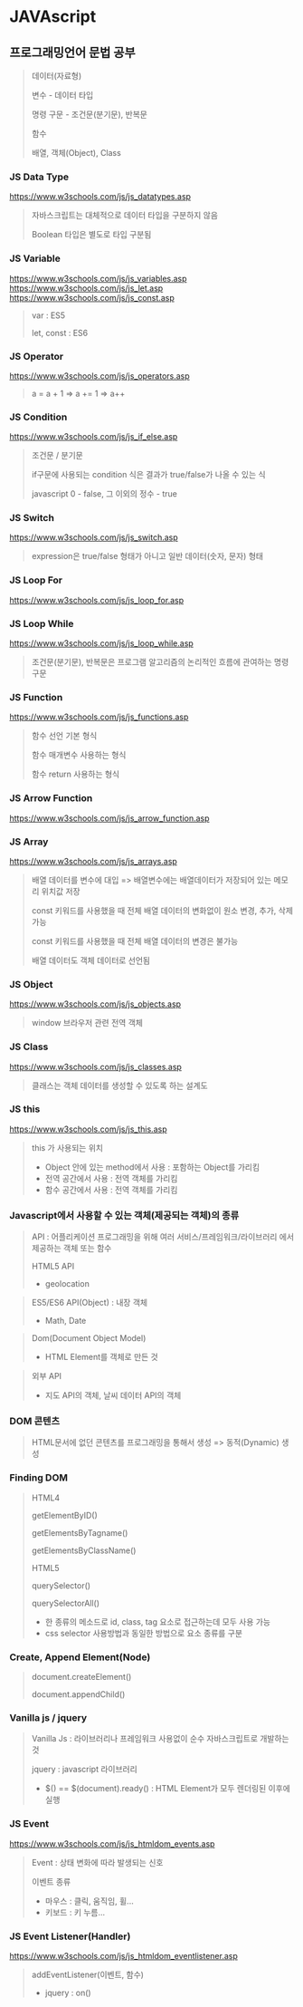 # JAVAscript

## 프로그래밍언어 문법 공부

> 데이터(자료형)
>
> 변수 - 데이터 타입
>
> 명령 구문 - 조건문(분기문), 반복문
>
> 함수
>
> 배열, 객체(Object), Class

### JS Data Type

https://www.w3schools.com/js/js_datatypes.asp

> 자바스크립트는 대체적으로 데이터 타입을 구분하지 않음
>
> Boolean 타입은 별도로 타입 구분됨

### JS Variable

https://www.w3schools.com/js/js_variables.asp
https://www.w3schools.com/js/js_let.asp
https://www.w3schools.com/js/js_const.asp

> var : ES5
>
> let, const : ES6

### JS Operator

https://www.w3schools.com/js/js_operators.asp

> a = a + 1
> => a += 1
> => a++

### JS Condition

https://www.w3schools.com/js/js_if_else.asp

> 조건문 / 분기문
>
> if구문에 사용되는 condition 식은 결과가 true/false가 나올 수 있는 식
>
> javascript 0 - false, 그 이외의 정수 - true

### JS Switch

https://www.w3schools.com/js/js_switch.asp

> expression은 true/false 형태가 아니고 일반 데이터(숫자, 문자) 형태

### JS Loop For

https://www.w3schools.com/js/js_loop_for.asp

### JS Loop While

https://www.w3schools.com/js/js_loop_while.asp

> 조건문(분기문), 반복문은 프로그램 알고리즘의 논리적인 흐름에 관여하는 명령구문

### JS Function

https://www.w3schools.com/js/js_functions.asp

> 함수 선언 기본 형식
>
> 함수 매개변수 사용하는 형식
>
> 함수 return 사용하는 형식

### JS Arrow Function

https://www.w3schools.com/js/js_arrow_function.asp

### JS Array

https://www.w3schools.com/js/js_arrays.asp

> 배열 데이터를 변수에 대입 => 배열변수에는 배열데이터가 저장되어 있는 메모리 위치값 저장
>
> const 키워드를 사용했을 때 전체 배열 데이터의 변화없이 원소 변경, 추가, 삭제 가능
>
> const 키워드를 사용했을 때 전체 배열 데이터의 변경은 불가능
>
> 배열 데이터도 객체 데이터로 선언됨

### JS Object

https://www.w3schools.com/js/js_objects.asp

> window 브라우저 관련 전역 객체

### JS Class

https://www.w3schools.com/js/js_classes.asp

> 클래스는 객체 데이터를 생성할 수 있도록 하는 설계도

### JS this

https://www.w3schools.com/js/js_this.asp

> this 가 사용되는 위치
>
> - Object 안에 있는 method에서 사용 : 포함하는 Object를 가리킴
> - 전역 공간에서 사용 : 전역 객체를 가리킴
> - 함수 공간에서 사용 : 전역 객체를 가리킴

### Javascript에서 사용할 수 있는 객체(제공되는 객체)의 종류

> API : 어플리케이션 프로그래밍을 위해 여러 서비스/프레임워크/라이브러리 에서 제공하는 객체 또는 함수
>
> HTML5 API
>
> - geolocation

> ES5/ES6 API(Object) : 내장 객체
>
> - Math, Date

> Dom(Document Object Model)
>
> - HTML Element를 객체로 만든 것

> 외부 API
>
> - 지도 API의 객체, 날씨 데이터 API의 객체

### DOM 콘텐츠

> HTML문서에 없던 콘텐츠를 프로그래밍을 통해서 생성 => 동적(Dynamic) 생성

### Finding DOM

> HTML4
>
> getElementByID()
>
> getElementsByTagname()
>
> getElementsByClassName()
>
> HTML5
>
> querySelector()
>
> querySelectorAll()
>
> - 한 종류의 메소드로 id, class, tag 요소로 접근하는데 모두 사용 가능
> - css selector 사용방법과 동일한 방법으로 요소 종류를 구분

### Create, Append Element(Node)

> document.createElement()
>
> document.appendChild()

### Vanilla js / jquery

> Vanilla Js : 라이브러리나 프레임워크 사용없이 순수 자바스크립트로 개발하는 것
>
> jquery : javascript 라이브러리
>
> - $() == $(document).ready() : HTML Element가 모두 렌더링된 이후에 실행

### JS Event

https://www.w3schools.com/js/js_htmldom_events.asp

> Event : 상태 변화에 따라 발생되는 신호
>
> 이벤트 종류
>
> - 마우스 : 클릭, 움직임, 휠...
> - 키보드 : 키 누름...

### JS Event Listener(Handler)

https://www.w3schools.com/js/js_htmldom_eventlistener.asp

> addEventListener(이벤트, 함수)
>
> - jquery : on()
